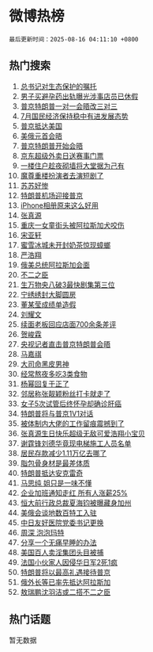 # 微博热榜

`最后更新时间：2025-08-16 04:11:10 +0800`

## 热门搜索

1. [总书记对生态保护的嘱托](https://m.weibo.cn/search?containerid=100103type%3D1%26t%3D10%26q%3D%23%E6%80%BB%E4%B9%A6%E8%AE%B0%E5%AF%B9%E7%94%9F%E6%80%81%E4%BF%9D%E6%8A%A4%E7%9A%84%E5%98%B1%E6%89%98%23&stream_entry_id=51&isnewpage=1&extparam=seat%3D1%26pos%3D0%26dgr%3D0%26cate%3D10103%26filter_type%3Drealtimehot%26c_type%3D51%26q%3D%2523%25E6%2580%25BB%25E4%25B9%25A6%25E8%25AE%25B0%25E5%25AF%25B9%25E7%2594%259F%25E6%2580%2581%25E4%25BF%259D%25E6%258A%25A4%25E7%259A%2584%25E5%2598%25B1%25E6%2589%2598%2523%26stream_entry_id%3D51%26display_time%3D1755288668%26pre_seqid%3D17552886685110230324676)
1. [男子买避孕药出轨曝光涉事店员已休假](https://m.weibo.cn/search?containerid=100103type%3D1%26t%3D10%26q%3D%23%E7%94%B7%E5%AD%90%E4%B9%B0%E9%81%BF%E5%AD%95%E8%8D%AF%E5%87%BA%E8%BD%A8%E6%9B%9D%E5%85%89%E6%B6%89%E4%BA%8B%E5%BA%97%E5%91%98%E5%B7%B2%E4%BC%91%E5%81%87%23&stream_entry_id=31&isnewpage=1&extparam=seat%3D1%26cate%3D5001%26lcate%3D5001%26stream_entry_id%3D31%26band_rank%3D1%26c_type%3D31%26dgr%3D0%26flag%3D2%26realpos%3D1%26q%3D%2523%25E7%2594%25B7%25E5%25AD%2590%25E4%25B9%25B0%25E9%2581%25BF%25E5%25AD%2595%25E8%258D%25AF%25E5%2587%25BA%25E8%25BD%25A8%25E6%259B%259D%25E5%2585%2589%25E6%25B6%2589%25E4%25BA%258B%25E5%25BA%2597%25E5%2591%2598%25E5%25B7%25B2%25E4%25BC%2591%25E5%2581%2587%2523%26filter_type%3Drealtimehot%26pos%3D0%26display_time%3D1755288668%26pre_seqid%3D17552886685110230324676)
1. [普京特朗普一对一会晤改三对三](https://m.weibo.cn/search?containerid=100103type%3D1%26t%3D10%26q%3D%23%E6%99%AE%E4%BA%AC%E7%89%B9%E6%9C%97%E6%99%AE%E4%B8%80%E5%AF%B9%E4%B8%80%E4%BC%9A%E6%99%A4%E6%94%B9%E4%B8%89%E5%AF%B9%E4%B8%89%23&stream_entry_id=31&isnewpage=1&extparam=seat%3D1%26cate%3D5001%26lcate%3D5001%26stream_entry_id%3D31%26band_rank%3D2%26c_type%3D31%26dgr%3D0%26flag%3D2%26realpos%3D2%26q%3D%2523%25E6%2599%25AE%25E4%25BA%25AC%25E7%2589%25B9%25E6%259C%2597%25E6%2599%25AE%25E4%25B8%2580%25E5%25AF%25B9%25E4%25B8%2580%25E4%25BC%259A%25E6%2599%25A4%25E6%2594%25B9%25E4%25B8%2589%25E5%25AF%25B9%25E4%25B8%2589%2523%26filter_type%3Drealtimehot%26pos%3D1%26display_time%3D1755288668%26pre_seqid%3D17552886685110230324676)
1. [7月国民经济保持稳中有进发展态势](https://m.weibo.cn/search?containerid=100103type%3D1%26t%3D10%26q%3D%237%E6%9C%88%E5%9B%BD%E6%B0%91%E7%BB%8F%E6%B5%8E%E4%BF%9D%E6%8C%81%E7%A8%B3%E4%B8%AD%E6%9C%89%E8%BF%9B%E5%8F%91%E5%B1%95%E6%80%81%E5%8A%BF%23&stream_entry_id=31&isnewpage=1&extparam=seat%3D1%26cate%3D5001%26lcate%3D5001%26stream_entry_id%3D31%26band_rank%3D3%26c_type%3D31%26dgr%3D0%26flag%3D0%26realpos%3D3%26q%3D%25237%25E6%259C%2588%25E5%259B%25BD%25E6%25B0%2591%25E7%25BB%258F%25E6%25B5%258E%25E4%25BF%259D%25E6%258C%2581%25E7%25A8%25B3%25E4%25B8%25AD%25E6%259C%2589%25E8%25BF%259B%25E5%258F%2591%25E5%25B1%2595%25E6%2580%2581%25E5%258A%25BF%2523%26filter_type%3Drealtimehot%26pos%3D2%26display_time%3D1755288668%26pre_seqid%3D17552886685110230324676)
1. [普京抵达美国](https://m.weibo.cn/search?containerid=100103type%3D1%26t%3D10%26q%3D%23%E6%99%AE%E4%BA%AC%E6%8A%B5%E8%BE%BE%E7%BE%8E%E5%9B%BD%23&stream_entry_id=31&isnewpage=1&extparam=seat%3D1%26cate%3D5001%26lcate%3D5001%26stream_entry_id%3D31%26band_rank%3D4%26c_type%3D31%26dgr%3D0%26flag%3D0%26realpos%3D4%26q%3D%2523%25E6%2599%25AE%25E4%25BA%25AC%25E6%258A%25B5%25E8%25BE%25BE%25E7%25BE%258E%25E5%259B%25BD%2523%26filter_type%3Drealtimehot%26pos%3D3%26display_time%3D1755288668%26pre_seqid%3D17552886685110230324676)
1. [美俄元首会晤](https://m.weibo.cn/search?containerid=100103type%3D1%26t%3D10%26q%3D%23%E7%BE%8E%E4%BF%84%E5%85%83%E9%A6%96%E4%BC%9A%E6%99%A4%23&stream_entry_id=31&isnewpage=1&extparam=seat%3D1%26cate%3D5001%26lcate%3D5001%26stream_entry_id%3D31%26band_rank%3D5%26c_type%3D31%26dgr%3D0%26flag%3D0%26realpos%3D5%26q%3D%2523%25E7%25BE%258E%25E4%25BF%2584%25E5%2585%2583%25E9%25A6%2596%25E4%25BC%259A%25E6%2599%25A4%2523%26filter_type%3Drealtimehot%26pos%3D4%26display_time%3D1755288668%26pre_seqid%3D17552886685110230324676)
1. [普京特朗普开始会晤](https://m.weibo.cn/search?containerid=100103type%3D1%26t%3D10%26q%3D%23%E6%99%AE%E4%BA%AC%E7%89%B9%E6%9C%97%E6%99%AE%E5%BC%80%E5%A7%8B%E4%BC%9A%E6%99%A4%23&stream_entry_id=31&isnewpage=1&extparam=seat%3D1%26cate%3D5001%26lcate%3D5001%26stream_entry_id%3D31%26band_rank%3D6%26c_type%3D31%26dgr%3D0%26flag%3D1%26realpos%3D6%26q%3D%2523%25E6%2599%25AE%25E4%25BA%25AC%25E7%2589%25B9%25E6%259C%2597%25E6%2599%25AE%25E5%25BC%2580%25E5%25A7%258B%25E4%25BC%259A%25E6%2599%25A4%2523%26filter_type%3Drealtimehot%26pos%3D5%26display_time%3D1755288668%26pre_seqid%3D17552886685110230324676)
1. [京东超级外卖日送赛事门票](https://m.weibo.cn/search?containerid=100103type%3D1%26t%3D10%26q%3D%23%E4%BA%AC%E4%B8%9C%E8%B6%85%E7%BA%A7%E5%A4%96%E5%8D%96%E6%97%A5%E9%80%81%E8%B5%9B%E4%BA%8B%E9%97%A8%E7%A5%A8%23&stream_entry_id=31&isnewpage=1&extparam=seat%3D1%26adid%3D297090%26lcate%3D5001%26topic_ad%3D1%26filter_type%3Drealtimehot%26band_rank%3D7%26c_type%3D31%26dgr%3D0%26is_ad_pos%3D1%26stream_entry_id%3D31%26q%3D%2523%25E4%25BA%25AC%25E4%25B8%259C%25E8%25B6%2585%25E7%25BA%25A7%25E5%25A4%2596%25E5%258D%2596%25E6%2597%25A5%25E9%2580%2581%25E8%25B5%259B%25E4%25BA%258B%25E9%2597%25A8%25E7%25A5%25A8%2523%26cate%3D5001%26pos%3D6%26display_time%3D1755288668%26pre_seqid%3D17552886685110230324676)
1. [一楼住户趁夜砌墙将大堂据为己有](https://m.weibo.cn/search?containerid=100103type%3D1%26t%3D10%26q%3D%23%E4%B8%80%E6%A5%BC%E4%BD%8F%E6%88%B7%E8%B6%81%E5%A4%9C%E7%A0%8C%E5%A2%99%E5%B0%86%E5%A4%A7%E5%A0%82%E6%8D%AE%E4%B8%BA%E5%B7%B1%E6%9C%89%23&stream_entry_id=31&isnewpage=1&extparam=seat%3D1%26cate%3D5001%26lcate%3D5001%26stream_entry_id%3D31%26band_rank%3D7%26c_type%3D31%26dgr%3D0%26flag%3D0%26realpos%3D7%26q%3D%2523%25E4%25B8%2580%25E6%25A5%25BC%25E4%25BD%258F%25E6%2588%25B7%25E8%25B6%2581%25E5%25A4%259C%25E7%25A0%258C%25E5%25A2%2599%25E5%25B0%2586%25E5%25A4%25A7%25E5%25A0%2582%25E6%258D%25AE%25E4%25B8%25BA%25E5%25B7%25B1%25E6%259C%2589%2523%26filter_type%3Drealtimehot%26pos%3D7%26display_time%3D1755288668%26pre_seqid%3D17552886685110230324676)
1. [魔尊重楼扮演者去演短剧了](https://m.weibo.cn/search?containerid=100103type%3D1%26t%3D10%26q%3D%23%E9%AD%94%E5%B0%8A%E9%87%8D%E6%A5%BC%E6%89%AE%E6%BC%94%E8%80%85%E5%8E%BB%E6%BC%94%E7%9F%AD%E5%89%A7%E4%BA%86%23&stream_entry_id=31&isnewpage=1&extparam=seat%3D1%26cate%3D5001%26lcate%3D5001%26stream_entry_id%3D31%26band_rank%3D8%26c_type%3D31%26dgr%3D0%26flag%3D2%26realpos%3D8%26q%3D%2523%25E9%25AD%2594%25E5%25B0%258A%25E9%2587%258D%25E6%25A5%25BC%25E6%2589%25AE%25E6%25BC%2594%25E8%2580%2585%25E5%258E%25BB%25E6%25BC%2594%25E7%259F%25AD%25E5%2589%25A7%25E4%25BA%2586%2523%26filter_type%3Drealtimehot%26pos%3D8%26display_time%3D1755288668%26pre_seqid%3D17552886685110230324676)
1. [苏苏好惨](https://m.weibo.cn/search?containerid=100103type%3D1%26t%3D10%26q%3D%E8%8B%8F%E8%8B%8F%E5%A5%BD%E6%83%A8&stream_entry_id=31&isnewpage=1&extparam=seat%3D1%26cate%3D5001%26lcate%3D5001%26stream_entry_id%3D31%26band_rank%3D9%26c_type%3D31%26dgr%3D0%26flag%3D0%26realpos%3D9%26q%3D%25E8%258B%258F%25E8%258B%258F%25E5%25A5%25BD%25E6%2583%25A8%26filter_type%3Drealtimehot%26pos%3D9%26display_time%3D1755288668%26pre_seqid%3D17552886685110230324676)
1. [特朗普机场迎接普京](https://m.weibo.cn/search?containerid=100103type%3D1%26t%3D10%26q%3D%23%E7%89%B9%E6%9C%97%E6%99%AE%E6%9C%BA%E5%9C%BA%E8%BF%8E%E6%8E%A5%E6%99%AE%E4%BA%AC%23&stream_entry_id=31&isnewpage=1&extparam=seat%3D1%26cate%3D5001%26lcate%3D5001%26stream_entry_id%3D31%26band_rank%3D10%26c_type%3D31%26dgr%3D0%26flag%3D1%26realpos%3D10%26q%3D%2523%25E7%2589%25B9%25E6%259C%2597%25E6%2599%25AE%25E6%259C%25BA%25E5%259C%25BA%25E8%25BF%258E%25E6%258E%25A5%25E6%2599%25AE%25E4%25BA%25AC%2523%26filter_type%3Drealtimehot%26pos%3D10%26display_time%3D1755288668%26pre_seqid%3D17552886685110230324676)
1. [iPhone相册原来这么好用](https://m.weibo.cn/search?containerid=100103type%3D1%26t%3D10%26q%3DiPhone%E7%9B%B8%E5%86%8C%E5%8E%9F%E6%9D%A5%E8%BF%99%E4%B9%88%E5%A5%BD%E7%94%A8&stream_entry_id=31&isnewpage=1&extparam=seat%3D1%26cate%3D5001%26lcate%3D5001%26stream_entry_id%3D31%26band_rank%3D11%26c_type%3D31%26dgr%3D0%26flag%3D2%26realpos%3D11%26q%3DiPhone%25E7%259B%25B8%25E5%2586%258C%25E5%258E%259F%25E6%259D%25A5%25E8%25BF%2599%25E4%25B9%2588%25E5%25A5%25BD%25E7%2594%25A8%26filter_type%3Drealtimehot%26pos%3D11%26display_time%3D1755288668%26pre_seqid%3D17552886685110230324676)
1. [张真源](https://m.weibo.cn/search?containerid=100103type%3D1%26t%3D10%26q%3D%E5%BC%A0%E7%9C%9F%E6%BA%90&stream_entry_id=31&isnewpage=1&extparam=seat%3D1%26cate%3D5001%26lcate%3D5001%26stream_entry_id%3D31%26band_rank%3D12%26c_type%3D31%26dgr%3D0%26flag%3D2%26realpos%3D12%26q%3D%25E5%25BC%25A0%25E7%259C%259F%25E6%25BA%2590%26filter_type%3Drealtimehot%26pos%3D12%26display_time%3D1755288668%26pre_seqid%3D17552886685110230324676)
1. [重庆一女童街头被阿拉斯加犬咬伤](https://m.weibo.cn/search?containerid=100103type%3D1%26t%3D10%26q%3D%23%E9%87%8D%E5%BA%86%E4%B8%80%E5%A5%B3%E7%AB%A5%E8%A1%97%E5%A4%B4%E8%A2%AB%E9%98%BF%E6%8B%89%E6%96%AF%E5%8A%A0%E7%8A%AC%E5%92%AC%E4%BC%A4%23&stream_entry_id=31&isnewpage=1&extparam=seat%3D1%26cate%3D5001%26lcate%3D5001%26stream_entry_id%3D31%26band_rank%3D13%26c_type%3D31%26dgr%3D0%26flag%3D0%26realpos%3D13%26q%3D%2523%25E9%2587%258D%25E5%25BA%2586%25E4%25B8%2580%25E5%25A5%25B3%25E7%25AB%25A5%25E8%25A1%2597%25E5%25A4%25B4%25E8%25A2%25AB%25E9%2598%25BF%25E6%258B%2589%25E6%2596%25AF%25E5%258A%25A0%25E7%258A%25AC%25E5%2592%25AC%25E4%25BC%25A4%2523%26filter_type%3Drealtimehot%26pos%3D13%26display_time%3D1755288668%26pre_seqid%3D17552886685110230324676)
1. [宋亚轩](https://m.weibo.cn/search?containerid=100103type%3D1%26t%3D10%26q%3D%E5%AE%8B%E4%BA%9A%E8%BD%A9&stream_entry_id=31&isnewpage=1&extparam=seat%3D1%26cate%3D5001%26lcate%3D5001%26stream_entry_id%3D31%26band_rank%3D14%26c_type%3D31%26dgr%3D0%26flag%3D2%26realpos%3D14%26q%3D%25E5%25AE%258B%25E4%25BA%259A%25E8%25BD%25A9%26filter_type%3Drealtimehot%26pos%3D14%26display_time%3D1755288668%26pre_seqid%3D17552886685110230324676)
1. [蜜雪冰城未开封奶茶惊现蟑螂](https://m.weibo.cn/search?containerid=100103type%3D1%26t%3D10%26q%3D%23%E8%9C%9C%E9%9B%AA%E5%86%B0%E5%9F%8E%E6%9C%AA%E5%BC%80%E5%B0%81%E5%A5%B6%E8%8C%B6%E6%83%8A%E7%8E%B0%E8%9F%91%E8%9E%82%23&stream_entry_id=31&isnewpage=1&extparam=seat%3D1%26cate%3D5001%26lcate%3D5001%26stream_entry_id%3D31%26band_rank%3D15%26c_type%3D31%26dgr%3D0%26flag%3D0%26realpos%3D15%26q%3D%2523%25E8%259C%259C%25E9%259B%25AA%25E5%2586%25B0%25E5%259F%258E%25E6%259C%25AA%25E5%25BC%2580%25E5%25B0%2581%25E5%25A5%25B6%25E8%258C%25B6%25E6%2583%258A%25E7%258E%25B0%25E8%259F%2591%25E8%259E%2582%2523%26filter_type%3Drealtimehot%26pos%3D15%26display_time%3D1755288668%26pre_seqid%3D17552886685110230324676)
1. [严浩翔](https://m.weibo.cn/search?containerid=100103type%3D1%26t%3D10%26q%3D%E4%B8%A5%E6%B5%A9%E7%BF%94&stream_entry_id=31&isnewpage=1&extparam=seat%3D1%26cate%3D5001%26lcate%3D5001%26stream_entry_id%3D31%26band_rank%3D16%26c_type%3D31%26dgr%3D0%26flag%3D0%26realpos%3D16%26q%3D%25E4%25B8%25A5%25E6%25B5%25A9%25E7%25BF%2594%26filter_type%3Drealtimehot%26pos%3D16%26display_time%3D1755288668%26pre_seqid%3D17552886685110230324676)
1. [俄美总统阿拉斯加会面](https://m.weibo.cn/search?containerid=100103type%3D1%26t%3D10%26q%3D%23%E4%BF%84%E7%BE%8E%E6%80%BB%E7%BB%9F%E9%98%BF%E6%8B%89%E6%96%AF%E5%8A%A0%E4%BC%9A%E9%9D%A2%23&stream_entry_id=31&isnewpage=1&extparam=seat%3D1%26cate%3D5001%26lcate%3D5001%26stream_entry_id%3D31%26band_rank%3D17%26c_type%3D31%26dgr%3D0%26flag%3D1%26realpos%3D17%26q%3D%2523%25E4%25BF%2584%25E7%25BE%258E%25E6%2580%25BB%25E7%25BB%259F%25E9%2598%25BF%25E6%258B%2589%25E6%2596%25AF%25E5%258A%25A0%25E4%25BC%259A%25E9%259D%25A2%2523%26filter_type%3Drealtimehot%26pos%3D17%26display_time%3D1755288668%26pre_seqid%3D17552886685110230324676)
1. [不二之臣](https://m.weibo.cn/search?containerid=100103type%3D1%26t%3D10%26q%3D%E4%B8%8D%E4%BA%8C%E4%B9%8B%E8%87%A3&stream_entry_id=31&isnewpage=1&extparam=seat%3D1%26cate%3D5001%26lcate%3D5001%26stream_entry_id%3D31%26band_rank%3D18%26c_type%3D31%26dgr%3D0%26flag%3D0%26realpos%3D18%26q%3D%25E4%25B8%258D%25E4%25BA%258C%25E4%25B9%258B%25E8%2587%25A3%26filter_type%3Drealtimehot%26pos%3D18%26display_time%3D1755288668%26pre_seqid%3D17552886685110230324676)
1. [生万物央八破3最快剧集第三位](https://m.weibo.cn/search?containerid=100103type%3D1%26t%3D10%26q%3D%23%E7%94%9F%E4%B8%87%E7%89%A9%E5%A4%AE%E5%85%AB%E7%A0%B43%E6%9C%80%E5%BF%AB%E5%89%A7%E9%9B%86%E7%AC%AC%E4%B8%89%E4%BD%8D%23&stream_entry_id=31&isnewpage=1&extparam=seat%3D1%26cate%3D5001%26lcate%3D5001%26stream_entry_id%3D31%26band_rank%3D19%26c_type%3D31%26dgr%3D0%26flag%3D0%26realpos%3D19%26q%3D%2523%25E7%2594%259F%25E4%25B8%2587%25E7%2589%25A9%25E5%25A4%25AE%25E5%2585%25AB%25E7%25A0%25B43%25E6%259C%2580%25E5%25BF%25AB%25E5%2589%25A7%25E9%259B%2586%25E7%25AC%25AC%25E4%25B8%2589%25E4%25BD%258D%2523%26filter_type%3Drealtimehot%26pos%3D19%26display_time%3D1755288668%26pre_seqid%3D17552886685110230324676)
1. [宁绣绣封大脚圆房](https://m.weibo.cn/search?containerid=100103type%3D1%26t%3D10%26q%3D%23%E5%AE%81%E7%BB%A3%E7%BB%A3%E5%B0%81%E5%A4%A7%E8%84%9A%E5%9C%86%E6%88%BF%23&stream_entry_id=31&isnewpage=1&extparam=seat%3D1%26cate%3D5001%26lcate%3D5001%26stream_entry_id%3D31%26band_rank%3D20%26c_type%3D31%26dgr%3D0%26flag%3D0%26realpos%3D20%26q%3D%2523%25E5%25AE%2581%25E7%25BB%25A3%25E7%25BB%25A3%25E5%25B0%2581%25E5%25A4%25A7%25E8%2584%259A%25E5%259C%2586%25E6%2588%25BF%2523%26filter_type%3Drealtimehot%26pos%3D20%26display_time%3D1755288668%26pre_seqid%3D17552886685110230324676)
1. [董某莹成绩单造假](https://m.weibo.cn/search?containerid=100103type%3D1%26t%3D10%26q%3D%23%E8%91%A3%E6%9F%90%E8%8E%B9%E6%88%90%E7%BB%A9%E5%8D%95%E9%80%A0%E5%81%87%23&stream_entry_id=31&isnewpage=1&extparam=seat%3D1%26cate%3D5001%26lcate%3D5001%26stream_entry_id%3D31%26band_rank%3D21%26c_type%3D31%26dgr%3D0%26flag%3D0%26realpos%3D21%26q%3D%2523%25E8%2591%25A3%25E6%259F%2590%25E8%258E%25B9%25E6%2588%2590%25E7%25BB%25A9%25E5%258D%2595%25E9%2580%25A0%25E5%2581%2587%2523%26filter_type%3Drealtimehot%26pos%3D21%26display_time%3D1755288668%26pre_seqid%3D17552886685110230324676)
1. [刘耀文](https://m.weibo.cn/search?containerid=100103type%3D1%26t%3D10%26q%3D%E5%88%98%E8%80%80%E6%96%87&stream_entry_id=31&isnewpage=1&extparam=seat%3D1%26cate%3D5001%26lcate%3D5001%26stream_entry_id%3D31%26band_rank%3D22%26c_type%3D31%26dgr%3D0%26flag%3D0%26realpos%3D22%26q%3D%25E5%2588%2598%25E8%2580%2580%25E6%2596%2587%26filter_type%3Drealtimehot%26pos%3D22%26display_time%3D1755288668%26pre_seqid%3D17552886685110230324676)
1. [续面老板回应店面700余条差评](https://m.weibo.cn/search?containerid=100103type%3D1%26t%3D10%26q%3D%23%E7%BB%AD%E9%9D%A2%E8%80%81%E6%9D%BF%E5%9B%9E%E5%BA%94%E5%BA%97%E9%9D%A2700%E4%BD%99%E6%9D%A1%E5%B7%AE%E8%AF%84%23&stream_entry_id=31&isnewpage=1&extparam=seat%3D1%26cate%3D5001%26lcate%3D5001%26stream_entry_id%3D31%26band_rank%3D23%26c_type%3D31%26dgr%3D0%26flag%3D0%26realpos%3D23%26q%3D%2523%25E7%25BB%25AD%25E9%259D%25A2%25E8%2580%2581%25E6%259D%25BF%25E5%259B%259E%25E5%25BA%2594%25E5%25BA%2597%25E9%259D%25A2700%25E4%25BD%2599%25E6%259D%25A1%25E5%25B7%25AE%25E8%25AF%2584%2523%26filter_type%3Drealtimehot%26pos%3D23%26display_time%3D1755288668%26pre_seqid%3D17552886685110230324676)
1. [贺峻霖](https://m.weibo.cn/search?containerid=100103type%3D1%26t%3D10%26q%3D%E8%B4%BA%E5%B3%BB%E9%9C%96&stream_entry_id=31&isnewpage=1&extparam=seat%3D1%26cate%3D5001%26lcate%3D5001%26stream_entry_id%3D31%26band_rank%3D24%26c_type%3D31%26dgr%3D0%26flag%3D0%26realpos%3D24%26q%3D%25E8%25B4%25BA%25E5%25B3%25BB%25E9%259C%2596%26filter_type%3Drealtimehot%26pos%3D24%26display_time%3D1755288668%26pre_seqid%3D17552886685110230324676)
1. [央视记者直击普京特朗普会晤](https://m.weibo.cn/search?containerid=100103type%3D1%26t%3D10%26q%3D%23%E5%A4%AE%E8%A7%86%E8%AE%B0%E8%80%85%E7%9B%B4%E5%87%BB%E6%99%AE%E4%BA%AC%E7%89%B9%E6%9C%97%E6%99%AE%E4%BC%9A%E6%99%A4%23&stream_entry_id=31&isnewpage=1&extparam=seat%3D1%26cate%3D5001%26lcate%3D5001%26stream_entry_id%3D31%26band_rank%3D25%26c_type%3D31%26dgr%3D0%26flag%3D0%26realpos%3D25%26q%3D%2523%25E5%25A4%25AE%25E8%25A7%2586%25E8%25AE%25B0%25E8%2580%2585%25E7%259B%25B4%25E5%2587%25BB%25E6%2599%25AE%25E4%25BA%25AC%25E7%2589%25B9%25E6%259C%2597%25E6%2599%25AE%25E4%25BC%259A%25E6%2599%25A4%2523%26filter_type%3Drealtimehot%26pos%3D25%26display_time%3D1755288668%26pre_seqid%3D17552886685110230324676)
1. [马嘉祺](https://m.weibo.cn/search?containerid=100103type%3D1%26t%3D10%26q%3D%E9%A9%AC%E5%98%89%E7%A5%BA&stream_entry_id=31&isnewpage=1&extparam=seat%3D1%26cate%3D5001%26lcate%3D5001%26stream_entry_id%3D31%26band_rank%3D26%26c_type%3D31%26dgr%3D0%26flag%3D0%26realpos%3D26%26q%3D%25E9%25A9%25AC%25E5%2598%2589%25E7%25A5%25BA%26filter_type%3Drealtimehot%26pos%3D26%26display_time%3D1755288668%26pre_seqid%3D17552886685110230324676)
1. [大司命黑皮男神](https://m.weibo.cn/search?containerid=100103type%3D1%26t%3D10%26q%3D%23%E5%A4%A7%E5%8F%B8%E5%91%BD%E9%BB%91%E7%9A%AE%E7%94%B7%E7%A5%9E%23&stream_entry_id=31&isnewpage=1&extparam=seat%3D1%26cate%3D5001%26lcate%3D5001%26stream_entry_id%3D31%26band_rank%3D27%26c_type%3D31%26dgr%3D0%26flag%3D0%26realpos%3D27%26q%3D%2523%25E5%25A4%25A7%25E5%258F%25B8%25E5%2591%25BD%25E9%25BB%2591%25E7%259A%25AE%25E7%2594%25B7%25E7%25A5%259E%2523%26filter_type%3Drealtimehot%26pos%3D27%26display_time%3D1755288668%26pre_seqid%3D17552886685110230324676)
1. [经常熬夜多吃3类食物](https://m.weibo.cn/search?containerid=100103type%3D1%26t%3D10%26q%3D%23%E7%BB%8F%E5%B8%B8%E7%86%AC%E5%A4%9C%E5%A4%9A%E5%90%833%E7%B1%BB%E9%A3%9F%E7%89%A9%23&stream_entry_id=31&isnewpage=1&extparam=seat%3D1%26cate%3D5001%26lcate%3D5001%26stream_entry_id%3D31%26band_rank%3D28%26c_type%3D31%26dgr%3D0%26flag%3D0%26realpos%3D28%26q%3D%2523%25E7%25BB%258F%25E5%25B8%25B8%25E7%2586%25AC%25E5%25A4%259C%25E5%25A4%259A%25E5%2590%25833%25E7%25B1%25BB%25E9%25A3%259F%25E7%2589%25A9%2523%26filter_type%3Drealtimehot%26pos%3D28%26display_time%3D1755288668%26pre_seqid%3D17552886685110230324676)
1. [杨幂回复于正了](https://m.weibo.cn/search?containerid=100103type%3D1%26t%3D10%26q%3D%23%E6%9D%A8%E5%B9%82%E5%9B%9E%E5%A4%8D%E4%BA%8E%E6%AD%A3%E4%BA%86%23&stream_entry_id=31&isnewpage=1&extparam=seat%3D1%26cate%3D5001%26lcate%3D5001%26stream_entry_id%3D31%26band_rank%3D29%26c_type%3D31%26dgr%3D0%26flag%3D0%26realpos%3D29%26q%3D%2523%25E6%259D%25A8%25E5%25B9%2582%25E5%259B%259E%25E5%25A4%258D%25E4%25BA%258E%25E6%25AD%25A3%25E4%25BA%2586%2523%26filter_type%3Drealtimehot%26pos%3D29%26display_time%3D1755288668%26pre_seqid%3D17552886685110230324676)
1. [邻居称张靓颖粉丝打卡就走了](https://m.weibo.cn/search?containerid=100103type%3D1%26t%3D10%26q%3D%23%E9%82%BB%E5%B1%85%E7%A7%B0%E5%BC%A0%E9%9D%93%E9%A2%96%E7%B2%89%E4%B8%9D%E6%89%93%E5%8D%A1%E5%B0%B1%E8%B5%B0%E4%BA%86%23&stream_entry_id=31&isnewpage=1&extparam=seat%3D1%26cate%3D5001%26lcate%3D5001%26stream_entry_id%3D31%26band_rank%3D30%26c_type%3D31%26dgr%3D0%26flag%3D0%26realpos%3D30%26q%3D%2523%25E9%2582%25BB%25E5%25B1%2585%25E7%25A7%25B0%25E5%25BC%25A0%25E9%259D%2593%25E9%25A2%2596%25E7%25B2%2589%25E4%25B8%259D%25E6%2589%2593%25E5%258D%25A1%25E5%25B0%25B1%25E8%25B5%25B0%25E4%25BA%2586%2523%26filter_type%3Drealtimehot%26pos%3D30%26display_time%3D1755288668%26pre_seqid%3D17552886685110230324676)
1. [女子5次试管后终怀孕却确诊肝癌](https://m.weibo.cn/search?containerid=100103type%3D1%26t%3D10%26q%3D%23%E5%A5%B3%E5%AD%905%E6%AC%A1%E8%AF%95%E7%AE%A1%E5%90%8E%E7%BB%88%E6%80%80%E5%AD%95%E5%8D%B4%E7%A1%AE%E8%AF%8A%E8%82%9D%E7%99%8C%23&stream_entry_id=31&isnewpage=1&extparam=seat%3D1%26cate%3D5001%26lcate%3D5001%26stream_entry_id%3D31%26band_rank%3D31%26c_type%3D31%26dgr%3D0%26flag%3D0%26realpos%3D31%26q%3D%2523%25E5%25A5%25B3%25E5%25AD%25905%25E6%25AC%25A1%25E8%25AF%2595%25E7%25AE%25A1%25E5%2590%258E%25E7%25BB%2588%25E6%2580%2580%25E5%25AD%2595%25E5%258D%25B4%25E7%25A1%25AE%25E8%25AF%258A%25E8%2582%259D%25E7%2599%258C%2523%26filter_type%3Drealtimehot%26pos%3D31%26display_time%3D1755288668%26pre_seqid%3D17552886685110230324676)
1. [特朗普将与普京1V1对话](https://m.weibo.cn/search?containerid=100103type%3D1%26t%3D10%26q%3D%23%E7%89%B9%E6%9C%97%E6%99%AE%E5%B0%86%E4%B8%8E%E6%99%AE%E4%BA%AC1V1%E5%AF%B9%E8%AF%9D%23&stream_entry_id=31&isnewpage=1&extparam=seat%3D1%26cate%3D5001%26lcate%3D5001%26stream_entry_id%3D31%26band_rank%3D32%26c_type%3D31%26dgr%3D0%26flag%3D0%26realpos%3D32%26q%3D%2523%25E7%2589%25B9%25E6%259C%2597%25E6%2599%25AE%25E5%25B0%2586%25E4%25B8%258E%25E6%2599%25AE%25E4%25BA%25AC1V1%25E5%25AF%25B9%25E8%25AF%259D%2523%26filter_type%3Drealtimehot%26pos%3D32%26display_time%3D1755288668%26pre_seqid%3D17552886685110230324676)
1. [被体制内大佬的工作留痕震撼到了](https://m.weibo.cn/search?containerid=100103type%3D1%26t%3D10%26q%3D%E8%A2%AB%E4%BD%93%E5%88%B6%E5%86%85%E5%A4%A7%E4%BD%AC%E7%9A%84%E5%B7%A5%E4%BD%9C%E7%95%99%E7%97%95%E9%9C%87%E6%92%BC%E5%88%B0%E4%BA%86&stream_entry_id=31&isnewpage=1&extparam=seat%3D1%26cate%3D5001%26lcate%3D5001%26stream_entry_id%3D31%26band_rank%3D33%26c_type%3D31%26dgr%3D0%26flag%3D0%26realpos%3D33%26q%3D%25E8%25A2%25AB%25E4%25BD%2593%25E5%2588%25B6%25E5%2586%2585%25E5%25A4%25A7%25E4%25BD%25AC%25E7%259A%2584%25E5%25B7%25A5%25E4%25BD%259C%25E7%2595%2599%25E7%2597%2595%25E9%259C%2587%25E6%2592%25BC%25E5%2588%25B0%25E4%25BA%2586%26filter_type%3Drealtimehot%26pos%3D33%26display_time%3D1755288668%26pre_seqid%3D17552886685110230324676)
1. [张真源生日快乐超级无敌可爱浩翔小宝贝](https://m.weibo.cn/search?containerid=100103type%3D1%26t%3D10%26q%3D%23%E5%BC%A0%E7%9C%9F%E6%BA%90%E7%94%9F%E6%97%A5%E5%BF%AB%E4%B9%90%E8%B6%85%E7%BA%A7%E6%97%A0%E6%95%8C%E5%8F%AF%E7%88%B1%E6%B5%A9%E7%BF%94%E5%B0%8F%E5%AE%9D%E8%B4%9D%23&stream_entry_id=31&isnewpage=1&extparam=seat%3D1%26cate%3D5001%26lcate%3D5001%26stream_entry_id%3D31%26band_rank%3D34%26c_type%3D31%26dgr%3D0%26flag%3D0%26realpos%3D34%26q%3D%2523%25E5%25BC%25A0%25E7%259C%259F%25E6%25BA%2590%25E7%2594%259F%25E6%2597%25A5%25E5%25BF%25AB%25E4%25B9%2590%25E8%25B6%2585%25E7%25BA%25A7%25E6%2597%25A0%25E6%2595%258C%25E5%258F%25AF%25E7%2588%25B1%25E6%25B5%25A9%25E7%25BF%2594%25E5%25B0%258F%25E5%25AE%259D%25E8%25B4%259D%2523%26filter_type%3Drealtimehot%26pos%3D34%26display_time%3D1755288668%26pre_seqid%3D17552886685110230324676)
1. [谢霆锋刘德华竟现电梯施工人员名单](https://m.weibo.cn/search?containerid=100103type%3D1%26t%3D10%26q%3D%23%E8%B0%A2%E9%9C%86%E9%94%8B%E5%88%98%E5%BE%B7%E5%8D%8E%E7%AB%9F%E7%8E%B0%E7%94%B5%E6%A2%AF%E6%96%BD%E5%B7%A5%E4%BA%BA%E5%91%98%E5%90%8D%E5%8D%95%23&stream_entry_id=31&isnewpage=1&extparam=seat%3D1%26cate%3D5001%26lcate%3D5001%26stream_entry_id%3D31%26band_rank%3D35%26c_type%3D31%26dgr%3D0%26flag%3D0%26realpos%3D35%26q%3D%2523%25E8%25B0%25A2%25E9%259C%2586%25E9%2594%258B%25E5%2588%2598%25E5%25BE%25B7%25E5%258D%258E%25E7%25AB%259F%25E7%258E%25B0%25E7%2594%25B5%25E6%25A2%25AF%25E6%2596%25BD%25E5%25B7%25A5%25E4%25BA%25BA%25E5%2591%2598%25E5%2590%258D%25E5%258D%2595%2523%26filter_type%3Drealtimehot%26pos%3D35%26display_time%3D1755288668%26pre_seqid%3D17552886685110230324676)
1. [居民存款减少1.11万亿去哪了](https://m.weibo.cn/search?containerid=100103type%3D1%26t%3D10%26q%3D%23%E5%B1%85%E6%B0%91%E5%AD%98%E6%AC%BE%E5%87%8F%E5%B0%911.11%E4%B8%87%E4%BA%BF%E5%8E%BB%E5%93%AA%E4%BA%86%23&stream_entry_id=31&isnewpage=1&extparam=seat%3D1%26cate%3D5001%26lcate%3D5001%26stream_entry_id%3D31%26band_rank%3D36%26c_type%3D31%26dgr%3D0%26flag%3D0%26realpos%3D36%26q%3D%2523%25E5%25B1%2585%25E6%25B0%2591%25E5%25AD%2598%25E6%25AC%25BE%25E5%2587%258F%25E5%25B0%25911.11%25E4%25B8%2587%25E4%25BA%25BF%25E5%258E%25BB%25E5%2593%25AA%25E4%25BA%2586%2523%26filter_type%3Drealtimehot%26pos%3D36%26display_time%3D1755288668%26pre_seqid%3D17552886685110230324676)
1. [脂包骨身材是最差体质](https://m.weibo.cn/search?containerid=100103type%3D1%26t%3D10%26q%3D%23%E8%84%82%E5%8C%85%E9%AA%A8%E8%BA%AB%E6%9D%90%E6%98%AF%E6%9C%80%E5%B7%AE%E4%BD%93%E8%B4%A8%23&stream_entry_id=31&isnewpage=1&extparam=seat%3D1%26cate%3D5001%26lcate%3D5001%26stream_entry_id%3D31%26band_rank%3D37%26c_type%3D31%26dgr%3D0%26flag%3D0%26realpos%3D37%26q%3D%2523%25E8%2584%2582%25E5%258C%2585%25E9%25AA%25A8%25E8%25BA%25AB%25E6%259D%2590%25E6%2598%25AF%25E6%259C%2580%25E5%25B7%25AE%25E4%25BD%2593%25E8%25B4%25A8%2523%26filter_type%3Drealtimehot%26pos%3D37%26display_time%3D1755288668%26pre_seqid%3D17552886685110230324676)
1. [特朗普抵达安克雷奇](https://m.weibo.cn/search?containerid=100103type%3D1%26t%3D10%26q%3D%23%E7%89%B9%E6%9C%97%E6%99%AE%E6%8A%B5%E8%BE%BE%E5%AE%89%E5%85%8B%E9%9B%B7%E5%A5%87%23&stream_entry_id=31&isnewpage=1&extparam=seat%3D1%26cate%3D5001%26lcate%3D5001%26stream_entry_id%3D31%26band_rank%3D38%26c_type%3D31%26dgr%3D0%26flag%3D0%26realpos%3D38%26q%3D%2523%25E7%2589%25B9%25E6%259C%2597%25E6%2599%25AE%25E6%258A%25B5%25E8%25BE%25BE%25E5%25AE%2589%25E5%2585%258B%25E9%259B%25B7%25E5%25A5%2587%2523%26filter_type%3Drealtimehot%26pos%3D38%26display_time%3D1755288668%26pre_seqid%3D17552886685110230324676)
1. [马思纯 姐只是一味不懂](https://m.weibo.cn/search?containerid=100103type%3D1%26t%3D10%26q%3D%E9%A9%AC%E6%80%9D%E7%BA%AF+%E5%A7%90%E5%8F%AA%E6%98%AF%E4%B8%80%E5%91%B3%E4%B8%8D%E6%87%82&stream_entry_id=31&isnewpage=1&extparam=seat%3D1%26cate%3D5001%26lcate%3D5001%26stream_entry_id%3D31%26band_rank%3D39%26c_type%3D31%26dgr%3D0%26flag%3D1%26realpos%3D39%26q%3D%25E9%25A9%25AC%25E6%2580%259D%25E7%25BA%25AF%2520%25E5%25A7%2590%25E5%258F%25AA%25E6%2598%25AF%25E4%25B8%2580%25E5%2591%25B3%25E4%25B8%258D%25E6%2587%2582%26filter_type%3Drealtimehot%26pos%3D39%26display_time%3D1755288668%26pre_seqid%3D17552886685110230324676)
1. [企业加班通知走红 所有人涨薪25%](https://m.weibo.cn/search?containerid=100103type%3D1%26t%3D10%26q%3D%E4%BC%81%E4%B8%9A%E5%8A%A0%E7%8F%AD%E9%80%9A%E7%9F%A5%E8%B5%B0%E7%BA%A2+%E6%89%80%E6%9C%89%E4%BA%BA%E6%B6%A8%E8%96%AA25%25&stream_entry_id=31&isnewpage=1&extparam=seat%3D1%26cate%3D5001%26lcate%3D5001%26stream_entry_id%3D31%26band_rank%3D40%26c_type%3D31%26dgr%3D0%26flag%3D0%26realpos%3D40%26q%3D%25E4%25BC%2581%25E4%25B8%259A%25E5%258A%25A0%25E7%258F%25AD%25E9%2580%259A%25E7%259F%25A5%25E8%25B5%25B0%25E7%25BA%25A2%2520%25E6%2589%2580%25E6%259C%2589%25E4%25BA%25BA%25E6%25B6%25A8%25E8%2596%25AA25%2525%26filter_type%3Drealtimehot%26pos%3D40%26display_time%3D1755288668%26pre_seqid%3D17552886685110230324676)
1. [恒大前行政总裁夏海钧被曝藏身加州](https://m.weibo.cn/search?containerid=100103type%3D1%26t%3D10%26q%3D%23%E6%81%92%E5%A4%A7%E5%89%8D%E8%A1%8C%E6%94%BF%E6%80%BB%E8%A3%81%E5%A4%8F%E6%B5%B7%E9%92%A7%E8%A2%AB%E6%9B%9D%E8%97%8F%E8%BA%AB%E5%8A%A0%E5%B7%9E%23&stream_entry_id=31&isnewpage=1&extparam=seat%3D1%26cate%3D5001%26lcate%3D5001%26stream_entry_id%3D31%26band_rank%3D41%26c_type%3D31%26dgr%3D0%26flag%3D0%26realpos%3D41%26q%3D%2523%25E6%2581%2592%25E5%25A4%25A7%25E5%2589%258D%25E8%25A1%258C%25E6%2594%25BF%25E6%2580%25BB%25E8%25A3%2581%25E5%25A4%258F%25E6%25B5%25B7%25E9%2592%25A7%25E8%25A2%25AB%25E6%259B%259D%25E8%2597%258F%25E8%25BA%25AB%25E5%258A%25A0%25E5%25B7%259E%2523%26filter_type%3Drealtimehot%26pos%3D41%26display_time%3D1755288668%26pre_seqid%3D17552886685110230324676)
1. [美俄会谈地数百特工入驻](https://m.weibo.cn/search?containerid=100103type%3D1%26t%3D10%26q%3D%23%E7%BE%8E%E4%BF%84%E4%BC%9A%E8%B0%88%E5%9C%B0%E6%95%B0%E7%99%BE%E7%89%B9%E5%B7%A5%E5%85%A5%E9%A9%BB%23&stream_entry_id=31&isnewpage=1&extparam=seat%3D1%26cate%3D5001%26lcate%3D5001%26stream_entry_id%3D31%26band_rank%3D42%26c_type%3D31%26dgr%3D0%26flag%3D0%26realpos%3D42%26q%3D%2523%25E7%25BE%258E%25E4%25BF%2584%25E4%25BC%259A%25E8%25B0%2588%25E5%259C%25B0%25E6%2595%25B0%25E7%2599%25BE%25E7%2589%25B9%25E5%25B7%25A5%25E5%2585%25A5%25E9%25A9%25BB%2523%26filter_type%3Drealtimehot%26pos%3D42%26display_time%3D1755288668%26pre_seqid%3D17552886685110230324676)
1. [中日友好医院党委书记更换](https://m.weibo.cn/search?containerid=100103type%3D1%26t%3D10%26q%3D%23%E4%B8%AD%E6%97%A5%E5%8F%8B%E5%A5%BD%E5%8C%BB%E9%99%A2%E5%85%9A%E5%A7%94%E4%B9%A6%E8%AE%B0%E6%9B%B4%E6%8D%A2%23&stream_entry_id=31&isnewpage=1&extparam=seat%3D1%26cate%3D5001%26lcate%3D5001%26stream_entry_id%3D31%26band_rank%3D43%26c_type%3D31%26dgr%3D0%26flag%3D0%26realpos%3D43%26q%3D%2523%25E4%25B8%25AD%25E6%2597%25A5%25E5%258F%258B%25E5%25A5%25BD%25E5%258C%25BB%25E9%2599%25A2%25E5%2585%259A%25E5%25A7%2594%25E4%25B9%25A6%25E8%25AE%25B0%25E6%259B%25B4%25E6%258D%25A2%2523%26filter_type%3Drealtimehot%26pos%3D43%26display_time%3D1755288668%26pre_seqid%3D17552886685110230324676)
1. [周深 泡泡玛特](https://m.weibo.cn/search?containerid=100103type%3D1%26t%3D10%26q%3D%E5%91%A8%E6%B7%B1+%E6%B3%A1%E6%B3%A1%E7%8E%9B%E7%89%B9&stream_entry_id=31&isnewpage=1&extparam=seat%3D1%26cate%3D5001%26lcate%3D5001%26stream_entry_id%3D31%26band_rank%3D44%26c_type%3D31%26dgr%3D0%26flag%3D0%26realpos%3D44%26q%3D%25E5%2591%25A8%25E6%25B7%25B1%2520%25E6%25B3%25A1%25E6%25B3%25A1%25E7%258E%259B%25E7%2589%25B9%26filter_type%3Drealtimehot%26pos%3D44%26display_time%3D1755288668%26pre_seqid%3D17552886685110230324676)
1. [分享一个无痛早睡的办法](https://m.weibo.cn/search?containerid=100103type%3D1%26t%3D10%26q%3D%E5%88%86%E4%BA%AB%E4%B8%80%E4%B8%AA%E6%97%A0%E7%97%9B%E6%97%A9%E7%9D%A1%E7%9A%84%E5%8A%9E%E6%B3%95&stream_entry_id=31&isnewpage=1&extparam=seat%3D1%26cate%3D5001%26lcate%3D5001%26stream_entry_id%3D31%26band_rank%3D45%26c_type%3D31%26dgr%3D0%26flag%3D1%26realpos%3D45%26q%3D%25E5%2588%2586%25E4%25BA%25AB%25E4%25B8%2580%25E4%25B8%25AA%25E6%2597%25A0%25E7%2597%259B%25E6%2597%25A9%25E7%259D%25A1%25E7%259A%2584%25E5%258A%259E%25E6%25B3%2595%26filter_type%3Drealtimehot%26pos%3D45%26display_time%3D1755288668%26pre_seqid%3D17552886685110230324676)
1. [美国百人卖淫集团头目被捕](https://m.weibo.cn/search?containerid=100103type%3D1%26t%3D10%26q%3D%E7%BE%8E%E5%9B%BD%E7%99%BE%E4%BA%BA%E5%8D%96%E6%B7%AB%E9%9B%86%E5%9B%A2%E5%A4%B4%E7%9B%AE%E8%A2%AB%E6%8D%95&stream_entry_id=31&isnewpage=1&extparam=seat%3D1%26cate%3D5001%26lcate%3D5001%26stream_entry_id%3D31%26band_rank%3D46%26c_type%3D31%26dgr%3D0%26flag%3D0%26realpos%3D46%26q%3D%25E7%25BE%258E%25E5%259B%25BD%25E7%2599%25BE%25E4%25BA%25BA%25E5%258D%2596%25E6%25B7%25AB%25E9%259B%2586%25E5%259B%25A2%25E5%25A4%25B4%25E7%259B%25AE%25E8%25A2%25AB%25E6%258D%2595%26filter_type%3Drealtimehot%26pos%3D46%26display_time%3D1755288668%26pre_seqid%3D17552886685110230324676)
1. [法国小伙家人因侵华日军2死1疯](https://m.weibo.cn/search?containerid=100103type%3D1%26t%3D10%26q%3D%23%E6%B3%95%E5%9B%BD%E5%B0%8F%E4%BC%99%E5%AE%B6%E4%BA%BA%E5%9B%A0%E4%BE%B5%E5%8D%8E%E6%97%A5%E5%86%9B2%E6%AD%BB1%E7%96%AF%23&stream_entry_id=31&isnewpage=1&extparam=seat%3D1%26cate%3D5001%26lcate%3D5001%26stream_entry_id%3D31%26band_rank%3D47%26c_type%3D31%26dgr%3D0%26flag%3D0%26realpos%3D47%26q%3D%2523%25E6%25B3%2595%25E5%259B%25BD%25E5%25B0%258F%25E4%25BC%2599%25E5%25AE%25B6%25E4%25BA%25BA%25E5%259B%25A0%25E4%25BE%25B5%25E5%258D%258E%25E6%2597%25A5%25E5%2586%259B2%25E6%25AD%25BB1%25E7%2596%25AF%2523%26filter_type%3Drealtimehot%26pos%3D47%26display_time%3D1755288668%26pre_seqid%3D17552886685110230324676)
1. [特朗普将以最高礼遇接待普京](https://m.weibo.cn/search?containerid=100103type%3D1%26t%3D10%26q%3D%23%E7%89%B9%E6%9C%97%E6%99%AE%E5%B0%86%E4%BB%A5%E6%9C%80%E9%AB%98%E7%A4%BC%E9%81%87%E6%8E%A5%E5%BE%85%E6%99%AE%E4%BA%AC%23&stream_entry_id=31&isnewpage=1&extparam=seat%3D1%26cate%3D5001%26lcate%3D5001%26stream_entry_id%3D31%26band_rank%3D48%26c_type%3D31%26dgr%3D0%26flag%3D0%26realpos%3D48%26q%3D%2523%25E7%2589%25B9%25E6%259C%2597%25E6%2599%25AE%25E5%25B0%2586%25E4%25BB%25A5%25E6%259C%2580%25E9%25AB%2598%25E7%25A4%25BC%25E9%2581%2587%25E6%258E%25A5%25E5%25BE%2585%25E6%2599%25AE%25E4%25BA%25AC%2523%26filter_type%3Drealtimehot%26pos%3D48%26display_time%3D1755288668%26pre_seqid%3D17552886685110230324676)
1. [俄外长等已率先抵达阿拉斯加](https://m.weibo.cn/search?containerid=100103type%3D1%26t%3D10%26q%3D%23%E4%BF%84%E5%A4%96%E9%95%BF%E7%AD%89%E5%B7%B2%E7%8E%87%E5%85%88%E6%8A%B5%E8%BE%BE%E9%98%BF%E6%8B%89%E6%96%AF%E5%8A%A0%23&stream_entry_id=31&isnewpage=1&extparam=seat%3D1%26cate%3D5001%26lcate%3D5001%26stream_entry_id%3D31%26band_rank%3D49%26c_type%3D31%26dgr%3D0%26flag%3D0%26realpos%3D49%26q%3D%2523%25E4%25BF%2584%25E5%25A4%2596%25E9%2595%25BF%25E7%25AD%2589%25E5%25B7%25B2%25E7%258E%2587%25E5%2585%2588%25E6%258A%25B5%25E8%25BE%25BE%25E9%2598%25BF%25E6%258B%2589%25E6%2596%25AF%25E5%258A%25A0%2523%26filter_type%3Drealtimehot%26pos%3D49%26display_time%3D1755288668%26pre_seqid%3D17552886685110230324676)
1. [敖瑞鹏沈羽洁或二搭不二之臣](https://m.weibo.cn/search?containerid=100103type%3D1%26t%3D10%26q%3D%23%E6%95%96%E7%91%9E%E9%B9%8F%E6%B2%88%E7%BE%BD%E6%B4%81%E6%88%96%E4%BA%8C%E6%90%AD%E4%B8%8D%E4%BA%8C%E4%B9%8B%E8%87%A3%23&stream_entry_id=31&isnewpage=1&extparam=seat%3D1%26cate%3D5001%26lcate%3D5001%26stream_entry_id%3D31%26band_rank%3D50%26c_type%3D31%26dgr%3D0%26flag%3D0%26realpos%3D50%26q%3D%2523%25E6%2595%2596%25E7%2591%259E%25E9%25B9%258F%25E6%25B2%2588%25E7%25BE%25BD%25E6%25B4%2581%25E6%2588%2596%25E4%25BA%258C%25E6%2590%25AD%25E4%25B8%258D%25E4%25BA%258C%25E4%25B9%258B%25E8%2587%25A3%2523%26filter_type%3Drealtimehot%26pos%3D50%26display_time%3D1755288668%26pre_seqid%3D17552886685110230324676)

## 热门话题

暂无数据
